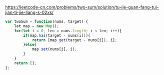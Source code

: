 https://leetcode-cn.com/problems/two-sum/solution/tu-jie-guan-fang-tui-jian-ti-jie-liang-s-02xs/


```js
var twoSum = function(nums, target) {
    let map = new Map();
    for(let i = 0, len = nums.length; i < len; i++){
        if(map.has(target - nums[i])){
            return [map.get(target - nums[i]), i];
        }else{
            map.set(nums[i], i);
        }
    }
    return [];
};
```